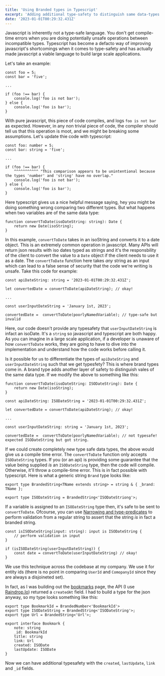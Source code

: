 ```yaml
---
title: 'Using Branded types in Typescript'
excerpt: 'Adding additional type-safety to distinguish same data-types'
date: '2023-01-01T00:29:32.431Z'
---
```


Javascript is inherently not a type-safe language. You don't get compile-time errors when you are doing potentially unsafe operations between incompatible types. Typescript has become a defacto way of improving javascript's shortcomings when it comes to type-safety and has actually made javascript a viable language to build large scale applications.

Let's take an example:

```
const foo = 5;
const bar = 'five';

...

if (foo !== bar) {
	console.log('foo is not bar');
} else {
	console.log('foo is bar');
}
```

With pure javascript, this piece of code compiles, and logs `foo is not bar` as expected. However, in any non trivial piece of code, the compiler should tell us that this operation is moot, and we might be breaking some assumptions. Let's update thie code with typescript:

```
const foo: number = 5;
const bar: string = 'five';

...

if (foo !== bar) {
	^^^^^^^^^^^ "This comparison appears to be unintentional because the types 'number' and 'string' have no overlap."
	console.log('foo is not bar');
} else {
	console.log('foo is bar');
}
```

Here typescript gives us a nice helpful message saying, hey you might be doing something wrong comparing two different types.
But what happens when two variables are of the same data type:

```
function convertToDate(isoDateString: string): Date {
	return new Date(isoString);
}

```

In this example, `convertToDate` takes in an isoString and converts it to a date object. This is an extremely common operation in javascript. Many APIs will return json results with iso dates typed as strings and it's the responsbility of the client to convert the value to a `Date` object if the client needs to use it as a date. The `convertToDate` function here takes _any_ string as an input which can lead to a false sense of security that the code we're writing is unsafe. Take this code for example:

```
const apiDateString: string = '2023-01-01T00:29:32.431Z';

let convertedDate = convertToDate(apiDateString); // okay!

...

const userInputDateString = 'January 1st, 2023';

convertedDate =  convertToDate(poorlyNamedVariable); // type-safe but invalid
```

Here, our code doesn't provide any typesafety that `userInputDateString` is infact an isoDate. It's a `string` so javascript and typescript are both happy. As you can imagine in a large scale application, if a developer is unaware of how `convertToDate` works, they are going to have to dive into the implementation and understand how the code works before calling it.

Is it possible for us to differentiate the types of `apiDateString` and `userInputDateString` such that we get typesfety? This is where brand types come in. A brand type adds another layer of safety to distinguish vales of the same data type. If we modify the above to something like this:

```
function convertToDate(isoDateString: ISODateString): Date {
	return new Date(isoString);
}

const apiDateString: ISODateString = '2023-01-01T00:29:32.431Z';

let convertedDate = convertToDate(apiDateString); // okay!

...

const userInputDateString: string = 'January 1st, 2023';

convertedDate =  convertToDate(poorlyNamedVariable); // not typesafe! expected ISODateString but got string.
```

If we could create completely new type safe data types, the above would give us a compile time error. The `convertToDate` function only accepts `ISODateString` types. If you (or an api) is providing some guarantee that the value being supplied _is_ an `ISODateString` type, then the code will compile. Otherwise, it'll throw a compile-time error. This is in fact possible with typescript. Here is what a generic string `Brand` type looks like:

```
export type BrandedString<TName extends string> = string & { _brand: TName };

export type ISODateString = BrandedString<'ISODateStriong'>;
```

If a variable is assigned to an `ISODateString` type then, it's safe to be sent to `convertToDate`. Ofcourse, you can use [Narrowing and type-predicates](https://www.typescriptlang.org/docs/handbook/2/narrowing.html#using-type-predicates) to perform validation from a regular string to assert that the string _is_ in fact a branded string.

```
const isISODateString(input: string): input is ISODateString {
	// perform validation in input
}

if (isISODateString(userInputDateString)) {
	const date = convertToDate(userInputDateString) // okay!
}
```

We use this technique across the codebase at my company. We use it for entity ids (there is no point in comparing `UserId` and `ComopanyId` since they are always a disjoineted set).

In fact, as I was building out the [bookmarks](http://aamirj.com/bookmarks) page, the API (I use [Raindrop.Io](https://developer.raindrop.io/)) returned a `createdAt` field. I had to build a type for the json anyway, so my type looks something like this:

```
export type BookmarkId = BrandedNumber<'BookmarkId'>
export type ISODateString = BrandedString<'ISODateString'>;
export type Url = BrandedString<'Url'>;

export interface Bookmark {
	note: string
	_id: BookmarkId
	title: string
	link: Url
	created: ISODate
	lastUpdate: ISODate
}
```

Now we can have additional typesafety with the `created`, `lastUpdate`, `link` and `_id` fields.
